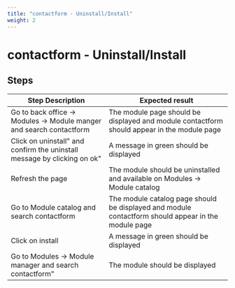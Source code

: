 ```yaml
---
title: "contactform - Uninstall/Install"
weight: 2
---
```


# contactform - Uninstall/Install
## Steps
| Step Description | Expected result |
| ----- | ----- |
| Go to back office -> Modules -> Module manger and search contactform | The module page should be displayed and module contactform should appear in the module page |
| Click on uninstall" and confirm the uninstall message by clicking on ok" | A message in green should be displayed |
| Refresh the page | The module should be uninstalled and available on Modules -> Module catalog |
| Go to Module catalog and search contactform | The module catalog page should be displayed and module contactform should appear in the module page |
| Click on install | A message in green should be displayed |
| Go to Modules -> Module manager and search contactform" | The module should be displayed |
